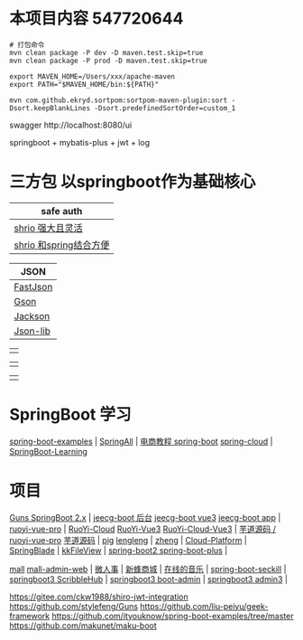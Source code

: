 # 本项目内容 547720644
```shell
# 打包命令
mvn clean package -P dev -D maven.test.skip=true
mvn clean package -P prod -D maven.test.skip=true
```
```
export MAVEN_HOME=/Users/xxx/apache-maven
export PATH="$MAVEN_HOME/bin:${PATH}"

mvn com.github.ekryd.sortpom:sortpom-maven-plugin:sort -Dsort.keepBlankLines -Dsort.predefinedSortOrder=custom_1

```
swagger http://localhost:8080/ui

springboot + mybatis-plus + jwt + log

# 三方包 以springboot作为基础核心
| safe auth                                                                |
|--------------------------------------------------------------------------|
| [shrio 强大且灵活](https://mvnrepository.com/artifact/org.apache.shiro)       |
| [shrio 和spring结合方便](https://mvnrepository.com/artifact/org.apache.shiro) |

| JSON                                                     |
|----------------------------------------------------------|
| [FastJson](https://github.com/alibaba/fastjson)          |
| [Gson](https://github.com/google/gson)                   |
| [Jackson](https://github.com/FasterXML/jackson)          |
| [Json-lib](http://json-lib.sourceforge.net/index.html)   |

|      |
|------|
| []() |

|      |
|------|
| []() |

|      |
|------|
| []() |

# SpringBoot 学习
[spring-boot-examples](https://github.com/ityouknow/spring-boot-examples) |
[SpringAll](https://github.com/wuyouzhuguli/SpringAll) |
[电商教程 spring-boot](https://github.com/macrozheng/mall-learning) [spring-cloud](https://github.com/macrozheng/mall-swarm) |
[SpringBoot-Learning](https://gitee.com/didispace/SpringBoot-Learning)

# 项目
[Guns SpringBoot 2.x](https://github.com/stylefeng/Guns)  |
[jeecg-boot 后台](https://github.com/jeecgboot/jeecg-boot) [jeecg-boot vue3](https://github.com/jeecgboot/jeecgboot-vue3) [jeecg-boot app](https://github.com/jeecgboot/jeecg-uniapp) |
[ruoyi-vue-pro](https://github.com/YunaiV/ruoyi-vue-pro) |
[RuoYi-Cloud](https://github.com/yangzongzhuan/RuoYi-Cloud)
[RuoYi-Vue3](https://github.com/yangzongzhuan/RuoYi-Vue3)
[RuoYi-Cloud-Vue3](https://github.com/yangzongzhuan/RuoYi-Cloud-Vue3) |
[芋道源码 / ruoyi-vue-pro](https://gitee.com/zhijiantianya/ruoyi-vue-pro) [芋道源码](https://gitee.com/yudaocode) |
[pig](https://gitee.com/log4j/pig) [lengleng](https://gitee.com/log4j) |
[zheng](https://gitee.com/shuzheng/zheng) |
[Cloud-Platform](https://gitee.com/geek_qi/cloud-platform) |
[SpringBlade](https://gitee.com/smallc/SpringBlade) |
[kkFileView](https://gitee.com/kekingcn/file-online-preview) |
[spring-boot2 spring-boot-plus](https://github.com/geekidea/spring-boot-plus) |

[mall](https://github.com/macrozheng/mall) [mall-admin-web](https://github.com/macrozheng/mall-admin-web) |
[微人事](https://github.com/lenve/vhr) |
[新蜂商城](https://github.com/newbee-ltd/newbee-mall/tree/spring-boot-3.x) |
[在线的音乐](https://github.com/Yin-Hongwei/music-website) |
[spring-boot-seckill](https://gitee.com/52itstyle/spring-boot-seckill) |
[springboot3 ScribbleHub](https://github.com/dulaiduwang003/ScribbleHub) |
[springboot3 boot-admin](https://github.com/hb0730/boot-admin) |
[springboot3 admin3](https://github.com/cjbi/admin3) |

https://gitee.com/ckw1988/shiro-jwt-integration
https://github.com/stylefeng/Guns
https://github.com/liu-peiyu/geek-framework
https://github.com/ityouknow/spring-boot-examples/tree/master
https://github.com/makunet/maku-boot